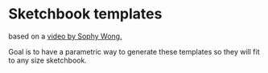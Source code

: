 # Sketchbook templates
based on a [video by Sophy Wong.](https://www.youtube.com/watch?v=1bn5baWig0w)

Goal is to have a parametric way to generate these templates so they will fit to any size sketchbook.


